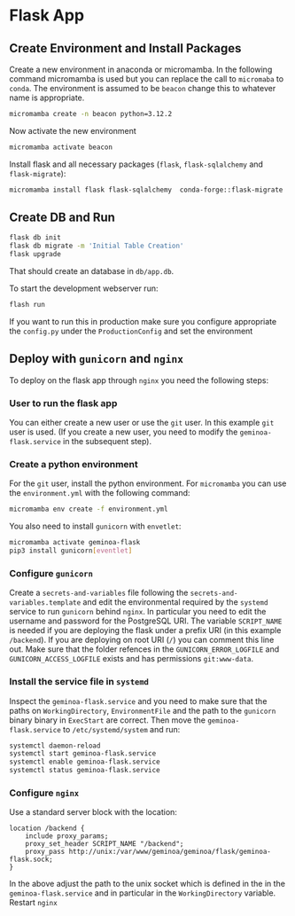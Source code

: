 # Flask App

## Create Environment and Install Packages

Create a new environment in anaconda or micromamba. In the following command micromamba is used but you can replace the call to `micromaba` to `conda`. The environment is assumed to be `beacon` change this to whatever name is appropriate.

```sh
micromamba create -n beacon python=3.12.2
```

Now activate the new environment

```sh
micromamba activate beacon
```

Install flask and all necessary packages (`flask`, `flask-sqlalchemy` and `flask-migrate`):

```sh
micromamba install flask flask-sqlalchemy  conda-forge::flask-migrate
```

## Create DB and Run

```sh
flask db init
flask db migrate -m 'Initial Table Creation'
flask upgrade
```

That should create an database in `db/app.db`.

To start the development webserver run:

```sh
flash run
```

If you want to run this in production make sure you configure appropriate the `config.py` under the `ProductionConfig` and set the environment

## Deploy with `gunicorn` and `nginx`

To deploy on the flask app through `nginx` you need the following steps:

### User to run the flask app

You can either create a new user or use the `git` user. In this example `git` user is used. (If you create a new user, you need to modify the `geminoa-flask.service` in the subsequent step).

### Create a python environment

For the `git` user, install the python environment. For `micromamba` you can use the `environment.yml` with the following command:

```sh
micromamba env create -f environment.yml
```

You also need to install `gunicorn` with `envetlet`:

```sh
micromamba activate geminoa-flask
pip3 install gunicorn[eventlet]
```

### Configure `gunicorn`

Create a `secrets-and-variables` file following the `secrets-and-variables.template` and edit the environmental required by the `systemd` service to run `gunicorn` behind `nginx`. In particular you need to edit the username and password for the PostgreSQL URI. The variable `SCRIPT_NAME` is needed if you are deploying the flask under a prefix URI (in this example `/backend`). If you are deploying on root URI (`/`) you can comment this line out. Make sure that the folder refences in the `GUNICORN_ERROR_LOGFILE` and `GUNICORN_ACCESS_LOGFILE` exists and has permissions `git:www-data`.

### Install the service file in `systemd`

Inspect the `geminoa-flask.service` and you need to make sure that the paths on `WorkingDirectory`, `EnvironmentFile` and the path to the `gunicorn` binary binary in `ExecStart` are correct. Then move the `geminoa-flask.service` to `/etc/systemd/system` and run:

```sh
systemctl daemon-reload
systemctl start geminoa-flask.service
systemctl enable geminoa-flask.service
systemctl status geminoa-flask.service
```

### Configure `nginx`

Use a standard server block with the location:

```config
location /backend {
    include proxy_params;
    proxy_set_header SCRIPT_NAME "/backend";
    proxy_pass http://unix:/var/www/geminoa/geminoa/flask/geminoa-flask.sock;
}
```

In the above adjust the path to the unix socket which is defined in the in the `geminoa-flask.service` and in particular in the `WorkingDirectory` variable. Restart `nginx`
